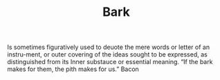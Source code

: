 ---
title: Bark
letter: B
permalink: "/definitions/bark.html"
body: Is sometimes figuratively used to deuote the mere words or letter of an instru-ment,
  or outer covering of the ideas sought to be expressed, as distinguished from its
  Inner substauce or essential meaning. “If the bark makes for them, the pith makes
  for us.” Bacon
published_at: '2018-07-07'
layout: post
---